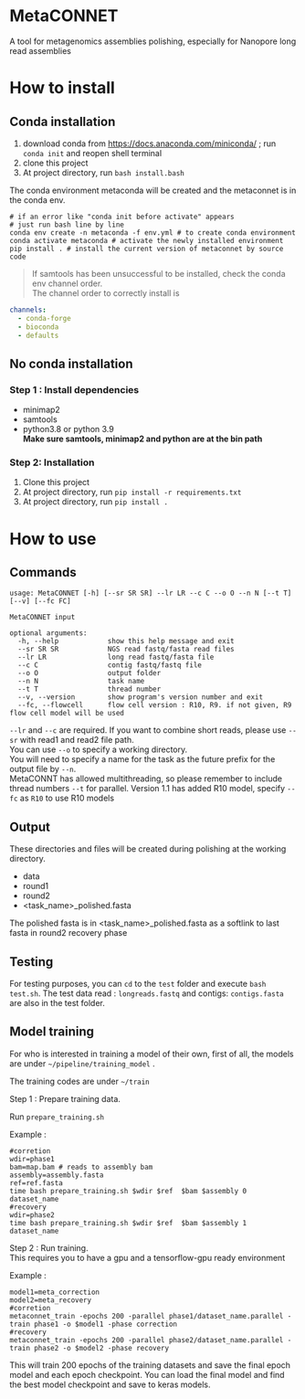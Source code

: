 # MetaCONNET
A tool for metagenomics assemblies polishing, especially for Nanopore long read assemblies

# How to install

## Conda installation
1. download conda from https://docs.anaconda.com/miniconda/ ; run `conda init` and reopen shell terminal
2. clone this project
3. At project directory, run `bash install.bash`

The conda environment metaconda will be created and the metaconnet is in the conda env.

~~~shell
# if an error like "conda init before activate" appears
# just run bash line by line
conda env create -n metaconda -f env.yml # to create conda environment
conda activate metaconda # activate the newly installed environment
pip install . # install the current version of metaconnet by source code 
~~~


>If samtools has been unsuccessful to be installed, check the conda env channel order.    
The channel order to correctly install is 
~~~yaml
channels:
  - conda-forge
  - bioconda
  - defaults
~~~

## No conda installation
### Step 1 : Install dependencies
- minimap2
- samtools
- python3.8 or python 3.9   
**Make sure samtools, minimap2 and python are at the bin path**

### Step 2: Installation
1. Clone this project 
2. At project directory, run `pip install -r requirements.txt`
3. At project directory, run `pip install .`

# How to use

## Commands

```
usage: MetaCONNET [-h] [--sr SR SR] --lr LR --c C --o O --n N [--t T] [--v] [--fc FC]

MetaCONNET input

optional arguments:
  -h, --help            show this help message and exit
  --sr SR SR            NGS read fastq/fasta read files
  --lr LR               long read fastq/fasta file
  --c C                 contig fastq/fastq file
  --o O                 output folder
  --n N                 task name
  --t T                 thread number
  --v, --version        show program's version number and exit
  --fc, --flowcell      flow cell version : R10, R9. if not given, R9 flow cell model will be used
```

`--lr` and `--c` are required. If you want to combine short reads, please use `--sr` with read1 and read2 file path.   
You can use `--o` to specify a working directory.    
You will need to specify a name for the task as the future prefix for the output file by `--n`.    
MetaCONNT has allowed multithreading, so please remember to include thread numbers `--t` for parallel.
Version 1.1 has added R10 model, specify `--fc` as `R10` to use R10 models 

## Output
These directories and files will be created during polishing at the working directory.
- data
- round1
- round2 
- <task_name>_polished.fasta

The polished fasta is in <task_name>_polished.fasta as a softlink to last fasta in round2 recovery phase

## Testing

For testing purposes, you can `cd` to the `test` folder and execute `bash test.sh`. The test data read : `longreads.fastq` and contigs: `contigs.fasta` are also in the test folder.     


## Model training

For who is interested in training a model of their own, first of all, the models are under `~/pipeline/training_model` .

The training codes are under `~/train`

Step 1 : Prepare training data.    

Run `prepare_training.sh`

Example :
```shell
#corretion
wdir=phase1
bam=map.bam # reads to assembly bam
assembly=assembly.fasta
ref=ref.fasta
time bash prepare_training.sh $wdir $ref  $bam $assembly 0 dataset_name
#recovery
wdir=phase2
time bash prepare_training.sh $wdir $ref  $bam $assembly 1 dataset_name
```
Step 2 : Run training.    
This requires you to have a gpu and a tensorflow-gpu ready environment

Example :
```shell
model1=meta_correction
model2=meta_recovery
#corretion
metaconnet_train -epochs 200 -parallel phase1/dataset_name.parallel -train phase1 -o $model1 -phase correction
#recovery
metaconnet_train -epochs 200 -parallel phase2/dataset_name.parallel -train phase2 -o $model2 -phase recovery
```

This will train 200 epochs of the training datasets and save the final epoch model and each epoch checkpoint. You can load the final model and find the best model checkpoint and save to keras models.




